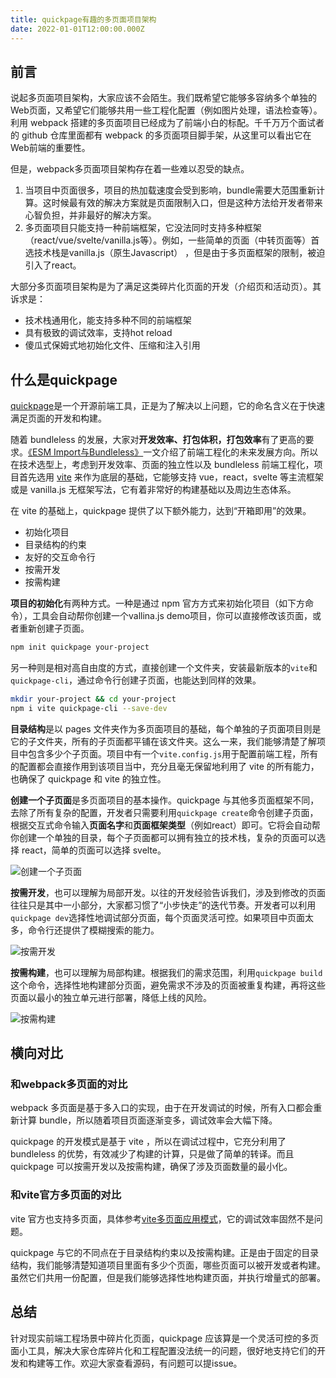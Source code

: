 ```yaml
---
title: quickpage有趣的多页面项目架构
date: 2022-01-01T12:00:00.000Z
---
```


## 前言

说起多页面项目架构，大家应该不会陌生。我们既希望它能够多容纳多个单独的Web页面，又希望它们能够共用一些工程化配置（例如图片处理，语法检查等）。利用 webpack 搭建的多页面项目已经成为了前端小白的标配。千千万万个面试者的 github 仓库里面都有 webpack 的多页面项目脚手架，从这里可以看出它在Web前端的重要性。

但是，webpack多页面项目架构存在着一些难以忍受的缺点。

1. 当项目中页面很多，项目的热加载速度会受到影响，bundle需要大范围重新计算。这时候最有效的解决方案就是页面限制入口，但是这种方法给开发者带来心智负担，并非最好的解决方案。
2. 多页面项目只能支持一种前端框架，它没法同时支持多种框架（react/vue/svelte/vanilla.js等）。例如，一些简单的页面（中转页面等）首选技术栈是vanilla.js（原生Javascript） ，但是由于多页面框架的限制，被迫引入了react。

大部分多页面项目架构是为了满足这类碎片化页面的开发（介绍页和活动页）。其诉求是：

- 技术栈通用化，能支持多种不同的前端框架
- 具有极致的调试效率，支持hot reload
- 傻瓜式保姆式地初始化文件、压缩和注入引用

## 什么是quickpage

[quickpage](https://github.com/WhatisHappyPlanet/quickpage)是一个开源前端工具，正是为了解决以上问题，它的命名含义在于快速满足页面的开发和构建。

随着 bundleless 的发展，大家对**开发效率、打包体积，打包效率**有了更高的要求。[《ESM Import与Bundleless》](https://www.jianshu.com/p/ab0d5cc9b062)一文介绍了前端工程化的未来发展方向。所以在技术选型上，考虑到开发效率、页面的独立性以及 bundleless 前端工程化，项目首先选用 [vite](https://vitejs.dev/) 来作为底层的基础，它能够支持 vue，react，svelte 等主流框架或是 vanilla.js 无框架写法，它有着非常好的构建基础以及周边生态体系。

在 vite 的基础上，quickpage 提供了以下额外能力，达到“开箱即用”的效果。

- 初始化项目
- 目录结构的约束
- 友好的交互命令行
- 按需开发
- 按需构建

**项目的初始化**有两种方式。一种是通过 npm 官方方式来初始化项目（如下方命令），工具会自动帮你创建一个vallina.js demo项目，你可以直接修改该页面，或者重新创建子页面。

```bash
npm init quickpage your-project
```

另一种则是相对高自由度的方式，直接创建一个文件夹，安装最新版本的`vite`和`quickpage-cli`，通过命令行创建子页面，也能达到同样的效果。

```bash
mkdir your-project && cd your-project
npm i vite quickpage-cli --save-dev
```

**目录结构**是以 pages 文件夹作为多页面项目的基础，每个单独的子页面项目则是它的子文件夹，所有的子页面都平铺在该文件夹。这么一来，我们能够清楚了解项目中包含多少个子页面。项目中有一个`vite.config.js`用于配置前端工程，所有的配置都会直接作用到该项目当中，充分且毫无保留地利用了 vite 的所有能力，也确保了 quickpage 和 vite 的独立性。

**创建一个子页面**是多页面项目的基本操作。quickpage 与其他多页面框架不同，去除了所有复杂的配置，开发者只需要利用`quickpage create`命令创建子页面，根据交互式命令输入**页面名字**和**页面框架类型**（例如react）即可。它将会自动帮你创建一个单独的目录，每个子页面都可以拥有独立的技术栈，复杂的页面可以选择 react，简单的页面可以选择 svelte。

![创建一个子页面](https://brandonxiang.vercel.app/img/quickpage-create.png)

**按需开发**，也可以理解为局部开发。以往的开发经验告诉我们，涉及到修改的页面往往只是其中一小部分，大家都习惯了“小步快走”的迭代节奏。开发者可以利用`quickpage dev`选择性地调试部分页面，每个页面灵活可控。如果项目中页面太多，命令行还提供了模糊搜索的能力。

![按需开发](https://brandonxiang.vercel.app/img/quickpage-dev.png)

**按需构建**，也可以理解为局部构建。根据我们的需求范围，利用`quickpage build`这个命令，选择性地构建部分页面，避免需求不涉及的页面被重复构建，再将这些页面以最小的独立单元进行部署，降低上线的风险。

![按需构建](https://brandonxiang.vercel.app/img/quickpage-build.png)

## 横向对比

### 和webpack多页面的对比

webpack 多页面是基于多入口的实现，由于在开发调试的时候，所有入口都会重新计算 bundle，所以随着项目页面逐渐变多，调试效率会大幅下降。

quickpage 的开发模式是基于 vite ，所以在调试过程中，它充分利用了bundleless 的优势，有效减少了构建的计算，只是做了简单的转译。而且 quickpage 可以按需开发以及按需构建，确保了涉及页面数量的最小化。

### 和vite官方多页面的对比

vite 官方也支持多页面，具体参考[vite多页面应用模式](https://cn.vitejs.dev/guide/build.html#multi-page-app)，它的调试效率固然不是问题。

quickpage 与它的不同点在于目录结构约束以及按需构建。正是由于固定的目录结构，我们能够清楚知道项目里面有多少个页面，哪些页面可以被开发或者构建。虽然它们共用一份配置，但是我们能够选择性地构建页面，并执行增量式的部署。

## 总结

针对现实前端工程场景中碎片化页面，quickpage 应该算是一个灵活可控的多页面小工具，解决大家仓库碎片化和工程配置没法统一的问题，很好地支持它们的开发和构建等工作。欢迎大家查看源码，有问题可以提issue。
